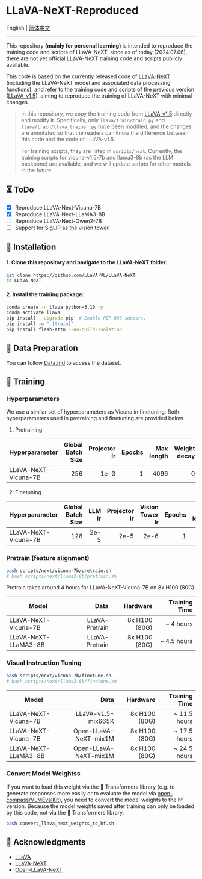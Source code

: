 # LLaVA-NeXT-Reproduced

English | [简体中文](README_zh-CN.md)

---

This repository **(mainly for personal learning)** is intended to reproduce the training code and scripts of LLaVA-NeXT, since as of today (2024.07.06), there are not yet official LLaVA-NeXT training code and scripts publicly available.

This code is based on the currently released code of [LLaVA-NeXT](https://github.com/LLaVA-VL/LLaVA-NeXT) (including the LLaVA-NeXT model and associated data processing functions), and refer to the training code and scripts of the previous version ([LLaVA-v1.5](https://github.com/haotian-liu/LLaVA)), aiming to reproduce the training of LLaVA-NeXT with minimal changes.

> In this repository, we copy the training code from [LLaVA-v1.5](https://github.com/haotian-liu/LLaVA) directly and modify it. Specifically, only `llava/train/train.py` and `llava/train/llava_trainer.py` have been modified, and the changes are annotated so that the readers can know the difference between this code and the code of LLaVA-v1.5.
>
> For training scripts, they are listed in `scripts/next`. Currently, the training scripts for vicuna-v1.5-7b and llama3-8b (as the LLM backbone) are available, and we will update scripts for other models in the future.

## ⏳ ToDo

- [X] Reproduce LLaVA-Next-Vicuna-7B
- [X] Reproduce LLaVA-Next-LLaMA3-8B
- [ ] Reproduce LLaVA-Next-Qwen2-7B
- [ ] Support for SigLIP as the vision tower

## 🔧 Installation

#### 1. **Clone this repository and navigate to the LLaVA-NeXT folder:**

```bash
git clone https://github.com/LLaVA-VL/LLaVA-NeXT
cd LLaVA-NeXT
```

#### 2. **Install the training package:**

```bash
conda create -n llava python=3.10 -y
conda activate llava
pip install --upgrade pip  # Enable PEP 660 support.
pip install -e ".[train]"
pip install flash-attn --no-build-isolation
```

## 📁 Data Preparation

You can follow [Data.md](docs/Data.md) to access the dataset.

## 🚆 Training

### Hyperparameters

We use a similar set of hyperparameters as Vicuna in finetuning.  Both hyperparameters used in pretraining and finetuning are provided below.

1. Pretraining

| Hyperparameter       | Global Batch Size | Projector lr | Epochs | Max length | Weight decay |
| -------------------- | ----------------: | -----------: | -----: | ---------: | -----------: |
| LLaVA-NeXT-Vicuna-7B |               256 |         1e-3 |      1 |       4096 |            0 |

2. Finetuning

| Hyperparameter       | Global Batch Size | LLM lr | Projector lr | Vision Tower lr | Epochs | Max length | Weight decay |
| -------------------- | ----------------: | -----: | -----------: | --------------: | -----: | ---------: | -----------: |
| LLaVA-NeXT-Vicuna-7B |               128 |   2e-5 |         2e-5 |            2e-6 |      1 |       4096 |            0 |

### Pretrain (feature alignment)

```bash
bash scripts/next/vicuna-7b/pretrain.sh
# bash scripts/next/llama3-8b/pretrain.sh
```

Pretrain takes around 4 hours for LLaVA-NeXT-Vicuna-7B on 8x H100 (80G)

| Model                |           Data |      Hardware | Training Time |
| -------------------- | -------------: | ------------: | ------------: |
| LLaVA-NeXT-Vicuna-7B | LLaVA-Pretrain | 8x H100 (80G) |   ~ 4   hours |
| LLaVA-NeXT-LLaMA3-8B | LLaVA-Pretrain | 8x H100 (80G) |   ~ 4.5 hours |

### Visual Instruction Tuning

```bash
bash scripts/next/vicuna-7b/finetune.sh
# bash scripts/next/llama3-8b/finetune.sh
```

| Model                |                  Data |      Hardware | Training Time |
| -------------------- | --------------------: | ------------: | ------------: |
| LLaVA-NeXT-Vicuna-7B |    LLaVA-v1.5-mix665K | 8x H100 (80G) |  ~ 11.5 hours |
| LLaVA-NeXT-Vicuna-7B | Open-LLaVA-NeXT-mix1M | 8x H100 (80G) |  ~ 17.5 hours |
| LLaVA-NeXT-LLaMA3-8B | Open-LLaVA-NeXT-mix1M | 8x H100 (80G) |  ~ 24.5 hours |

### Convert Model Weightss

If you want to load this weight via the 🤗 Transformers library (e.g. to generate responses more easily or to evaluate the model via [open-compass/VLMEvalKit](https://github.com/open-compass/VLMEvalKit)), you need to convert the model weights to the hf version. Because the model weights saved after training can only be loaded by this code, not via the 🤗 Transformers library.

```bash
bash convert_llava_next_weights_to_hf.sh
```

## 🙏 Acknowledgments

- [LLaVA](https://github.com/haotian-liu/LLaVA)
- [LLaVA-NeXT](https://github.com/LLaVA-VL/LLaVA-NeXT)
- [Open-LLaVA-NeXT](https://github.com/xiaoachen98/Open-LLaVA-NeXT)
